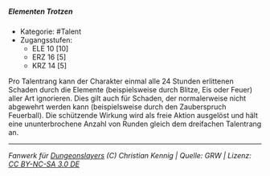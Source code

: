 <!---
Dies ist ein Fanwerk für DUNGEONSLAYERS (C) von Christian Kennig

Quellen:      [Dungeonslayers Grundregelwerk](https://dungeonslayers.net/download/Dungeonslayers4.pdf)
              [Talentbeschreibungen](https://www.f-space.de/ds4/tools-talentcards.html)
License:      [CC-BY-NC-SA 4.0](https://creativecommons.org/licenses/by-nc-sa/4.0/deed.de)
Richtlinien:  [Fanwerkrichtlinien](https://www.dungeonslayers.net/fanwerk-richtlinien/)
Autor:        Zauberlehrling
-->

##### Elementen Trotzen

- Kategorie: #Talent
- Zugangsstufen:
  - ELE 10 [10]
  - ERZ 16 [5]
  - KRZ 14 [5]

Pro Talentrang kann der Charakter einmal alle 24 Stunden erlittenen Schaden durch die Elemente (beispielsweise durch Blitze, Eis oder Feuer) aller Art ignorieren. Dies gilt auch für Schaden, der normalerweise nicht abgewehrt werden kann (beispielsweise durch den Zauberspruch Feuerball). Die schützende Wirkung wird als freie Aktion ausgelöst und hält eine ununterbrochene Anzahl von Runden gleich dem dreifachen Talentrang an.

---

_Fanwerk für [Dungeonslayers](https://www.dungeonslayers.net/) (C) Christian Kennig | Quelle: GRW | Lizenz: [CC BY-NC-SA 3.0 DE](https://creativecommons.org/licenses/by-nc-sa/3.0/de/)_
